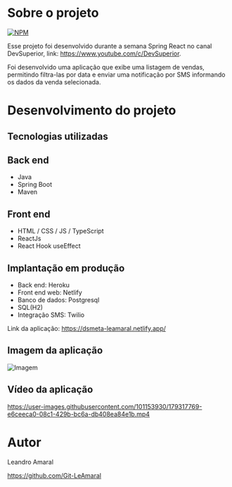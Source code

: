 # Sobre o projeto
[![NPM](https://img.shields.io/npm/l/react)](https://github.com/Git-LeAmaral/dsmeta/blob/main/LICENSE)

Esse projeto foi desenvolvido durante a semana Spring React no canal DevSuperior, 
link: https://www.youtube.com/c/DevSuperior.

Foi desenvolvido uma aplicação que exibe uma listagem de vendas, permitindo filtra-las por data e enviar uma notificação por SMS informando os dados da venda selecionada.

# Desenvolvimento do projeto
## Tecnologias utilizadas
## Back end
- Java
- Spring Boot
- Maven

## Front end
- HTML / CSS / JS / TypeScript
- ReactJs
- React Hook useEffect

## Implantação em produção
- Back end: Heroku
- Front end web: Netlify
- Banco de dados: Postgresql
- SQL(H2)
- Integração SMS: Twilio


Link da aplicação: https://dsmeta-leamaral.netlify.app/

## Imagem da aplicação

![Imagem](https://user-images.githubusercontent.com/101153930/179317654-8675de04-7a36-4139-9cd8-6ec7e97d58f8.png)


## Vídeo da aplicação

https://user-images.githubusercontent.com/101153930/179317769-e6ceeca0-08c1-429b-bc6a-db408ea84e1b.mp4


# Autor

Leandro Amaral

https://github.com/Git-LeAmaral

